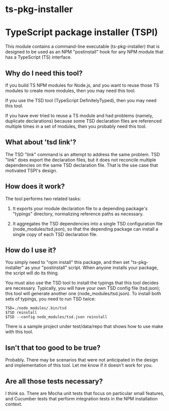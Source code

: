 ts-pkg-installer
================

# TypeScript package installer (TSPI)

This module contains a command-line executable (ts-pkg-installer) that is designed to be used as an NPM "postinstall"
hook for any NPM module that has a TypeScript (TS) interface.

## Why do I need this tool?

If you build TS NPM modules for Node.js, and you want to reuse those TS modules to create more modules, then you may
need this tool.

If you use the TSD tool (TypeScript DefinitelyTyped), then you may need this tool.

If you have ever tried to reuse a TS module and had problems (namely, duplicate declarations) because some TSD
declaration files are referenced multiple times in a set of modules, then you probably need this tool.

## What about 'tsd link'?

The TSD "link" command is an attempt to address the same problem.  TSD "link" does export the declaration files, but it
does not reconcile multiple dependencies on the same TSD declaration file.  That is the use case that motivated TSPI's
design.

## How does it work?

The tool performs two related tasks:

1. It exports your module declaration file to a depending package's "typings" directory, normalizing reference paths as
necessary.

2. It aggregates the TSD dependencies into a single TSD configuration file (node_modules/tsd.json), so that the
depending package can install a single copy of each TSD declaration file.

## How do I use it?

You simply need to "npm install" this package, and then set "ts-pkg-installer" as your "postinstall" script.  When
anyone installs your package, the script will do its thing.

You must also use the TSD tool to install the typings that this tool decides are necessary.  Typically, you will have
your own TSD config file (tsd.json); this tool will generate another one (node_modules/tsd.json).  To install both sets
of typings, you need to run TSD twice:

```
TSD=./node_modules/.bin/tsd
$TSD reinstall
$TSD --config node_modules/tsd.json reinstall
```

There is a sample project under test/data/repo that shows how to use make with this tool.

## Isn't that too good to be true?

Probably.  There may be scenarios that were not anticipated in the design and implementation of this tool.  Let me know
if it doesn't work for you.

## Are all those tests necessary?

I think so.  There are Mocha unit tests that focus on particular small features, and Cucumber tests that perform
integration tests in the NPM installation context.
